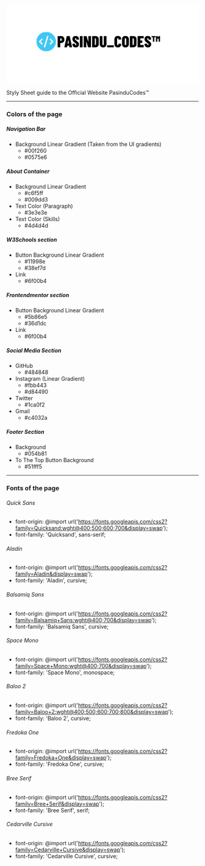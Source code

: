 ![Pasindu Codes Logo](./images/pasindu-codes-logo-full-sized.png)

<p>Styly Sheet guide to the Official Website PasinduCodes™</p>

---

### Colors of the page

##### Navigation Bar

- Background Linear Gradient (Taken from the UI gradients)
  - #00f260
  - #0575e6

##### About Container

- Background Linear Gradient
  - #c6f5ff
  - #009dd3
- Text Color (Paragraph)
  - #3e3e3e
- Text Color (Skills)
  - #4d4d4d

##### W3Schools section

- Button Background Linear Gradient
  - #11998e
  - #38ef7d
- Link
  - #6f00b4

##### Frontendmentor section

- Button Background Linear Gradient
  - #5b86e5
  - #36d1dc
- Link
  - #6f00b4

##### Social Media Section

- GitHub
  - #484848
- Instagram (Linear Gradient)
  - #fbb443
  - #d84490
- Twitter
  - #1ca0f2
- Gmail
  - #c4032a

##### Footer Section

- Background
  - #054b81
- To The Top Button Background
  - #51fff5

---

### Fonts of the page

###### Quick Sans

- font-origin: @import url('https://fonts.googleapis.com/css2?family=Quicksand:wght@400;500;600;700&display=swap');
- font-family: 'Quicksand', sans-serif;

###### Aladin

- font-origin: @import url('https://fonts.googleapis.com/css2?family=Aladin&display=swap');
- font-family: 'Aladin', cursive;

###### Balsamiq Sans

- font-origin: @import url('https://fonts.googleapis.com/css2?family=Balsamiq+Sans:wght@400;700&display=swap');
- font-family: 'Balsamiq Sans', cursive;

###### Space Mono

- font-origin: @import url('https://fonts.googleapis.com/css2?family=Space+Mono:wght@400;700&display=swap');
- font-family: 'Space Mono', monospace;

###### Baloo 2

- font-origin: @import url('https://fonts.googleapis.com/css2?family=Baloo+2:wght@400;500;600;700;800&display=swap');
- font-family: 'Baloo 2', cursive;

###### Fredoka One

- font-origin: @import url('https://fonts.googleapis.com/css2?family=Fredoka+One&display=swap');
- font-family: 'Fredoka One', cursive;

###### Bree Serif

- font-origin: @import url('https://fonts.googleapis.com/css2?family=Bree+Serif&display=swap');
- font-family: 'Bree Serif', serif;

###### Cedarville Cursive

- font-origin: @import url('https://fonts.googleapis.com/css2?family=Cedarville+Cursive&display=swap');
- font-family: 'Cedarville Cursive', cursive;
